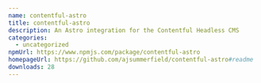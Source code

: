 ```yaml
---
name: contentful-astro
title: contentful-astro
description: An Astro integration for the Contentful Headless CMS
categories:
  - uncategorized
npmUrl: https://www.npmjs.com/package/contentful-astro
homepageUrl: https://github.com/ajsummerfield/contentful-astro#readme
downloads: 28
---
```

